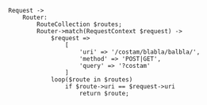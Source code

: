 	Request -> 
		Router: 
			RouteCollection $routes;
			Router->match(RequestContext $request) ->
				$request => 
					[ 
						'uri' => '/costam/blabla/balbla/',
						'method' => 'POST|GET',
						'query' => '?costam'
					]
				loop($route in $routes)
					if $route->uri == $request->uri
						return $route;